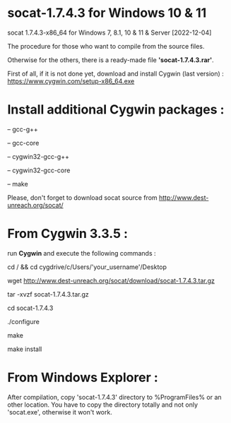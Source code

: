 # socat-1.7.4.3 for Windows 10 & 11
socat 1.7.4.3-x86_64 for Windows 7, 8.1, 10 & 11 & Server
[2022-12-04]

The procedure for those who want to compile from the source files. 

Otherwise for the others, there is a ready-made file **'socat-1.7.4.3.rar'**.

First of all, if it is not done yet, download and install Cygwin (last version) : https://www.cygwin.com/setup-x86_64.exe

Install additional Cygwin packages :
==================================

– gcc-g++

– gcc-core

– cygwin32-gcc-g++

– cygwin32-gcc-core

– make

Please, don't forget to download socat source from http://www.dest-unreach.org/socat/

From Cygwin 3.3.5 : 
=================

run **Cygwin** and execute the following commands : 

cd / &&  cd cygdrive/c/Users/'your_username'/Desktop

wget http://www.dest-unreach.org/socat/download/socat-1.7.4.3.tar.gz

tar -xvzf socat-1.7.4.3.tar.gz

cd socat-1.7.4.3

./configure

make

make install

From Windows Explorer :
=====================
After compilation, copy 'socat-1.7.4.3' directory to %ProgramFiles% or an other location. You have to copy the directory totally and not only 'socat.exe', otherwise it won't work.
